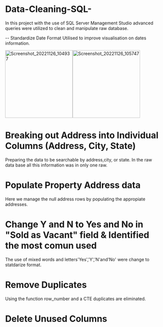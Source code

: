 # Data-Cleaning-SQL- 

In this project with the use of  SQL Server Management Studio advanced queries were utilized to clean and manipulate raw database.

-- Standardize Date Format 
Utilised to improve visualisation on dates information.

<img width="217" alt="Screenshot_20221126_104937" src="https://user-images.githubusercontent.com/115903497/204099907-c2918cc1-19ab-4fb0-8a4b-b84f6cb23b63.png"><img width="217" alt="Screenshot_20221126_105747" src="https://user-images.githubusercontent.com/115903497/204100167-977b29fb-5fc6-4ba7-9d4d-e177228bc774.png">


# Breaking out Address into Individual Columns (Address, City, State)
Preparing the data to be searchable by address,city, or state.  In the raw data base all this information was in only one raw.

# Populate Property Address data
Here we manage the null address rows by populating the appropiate addresses.


# Change Y and N to Yes and No in "Sold as Vacant" field & Identified the most comun used
The use of mixed words and letters'Yes','Y','N'and'No' were change to statdarize format.  

# Remove Duplicates
Using the function row_number and a CTE duplicates are eliminated. 

# Delete Unused Columns


